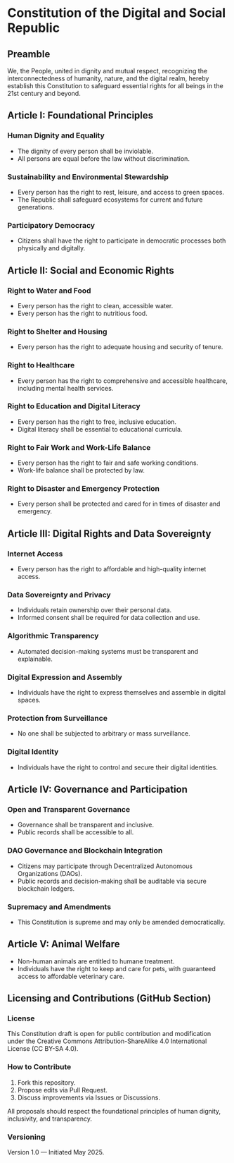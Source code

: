 
# Constitution of the Digital and Social Republic

## Preamble
We, the People, united in dignity and mutual respect, recognizing the interconnectedness of humanity, nature, and the digital realm, hereby establish this Constitution to safeguard essential rights for all beings in the 21st century and beyond.

## Article I: Foundational Principles
### Human Dignity and Equality
- The dignity of every person shall be inviolable.
- All persons are equal before the law without discrimination.

### Sustainability and Environmental Stewardship
- Every person has the right to rest, leisure, and access to green spaces.
- The Republic shall safeguard ecosystems for current and future generations.

### Participatory Democracy
- Citizens shall have the right to participate in democratic processes both physically and digitally.

## Article II: Social and Economic Rights
### Right to Water and Food
- Every person has the right to clean, accessible water.
- Every person has the right to nutritious food.

### Right to Shelter and Housing
- Every person has the right to adequate housing and security of tenure.

### Right to Healthcare
- Every person has the right to comprehensive and accessible healthcare, including mental health services.

### Right to Education and Digital Literacy
- Every person has the right to free, inclusive education.
- Digital literacy shall be essential to educational curricula.

### Right to Fair Work and Work-Life Balance
- Every person has the right to fair and safe working conditions.
- Work-life balance shall be protected by law.

### Right to Disaster and Emergency Protection
- Every person shall be protected and cared for in times of disaster and emergency.

## Article III: Digital Rights and Data Sovereignty
### Internet Access
- Every person has the right to affordable and high-quality internet access.

### Data Sovereignty and Privacy
- Individuals retain ownership over their personal data.
- Informed consent shall be required for data collection and use.

### Algorithmic Transparency
- Automated decision-making systems must be transparent and explainable.

### Digital Expression and Assembly
- Individuals have the right to express themselves and assemble in digital spaces.

### Protection from Surveillance
- No one shall be subjected to arbitrary or mass surveillance.

### Digital Identity
- Individuals have the right to control and secure their digital identities.

## Article IV: Governance and Participation
### Open and Transparent Governance
- Governance shall be transparent and inclusive.
- Public records shall be accessible to all.

### DAO Governance and Blockchain Integration
- Citizens may participate through Decentralized Autonomous Organizations (DAOs).
- Public records and decision-making shall be auditable via secure blockchain ledgers.

### Supremacy and Amendments
- This Constitution is supreme and may only be amended democratically.

## Article V: Animal Welfare
- Non-human animals are entitled to humane treatment.
- Individuals have the right to keep and care for pets, with guaranteed access to affordable veterinary care.

## Licensing and Contributions (GitHub Section)
### License
This Constitution draft is open for public contribution and modification under the Creative Commons Attribution-ShareAlike 4.0 International License (CC BY-SA 4.0).

### How to Contribute
1. Fork this repository.
2. Propose edits via Pull Request.
3. Discuss improvements via Issues or Discussions.

All proposals should respect the foundational principles of human dignity, inclusivity, and transparency.

### Versioning
Version 1.0 — Initiated May 2025.

